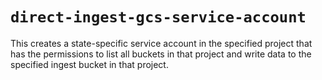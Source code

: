 # `direct-ingest-gcs-service-account`

This creates a state-specific service account in the specified project that has the permissions to list all buckets
in that project and write data to the specified ingest bucket in that project.
